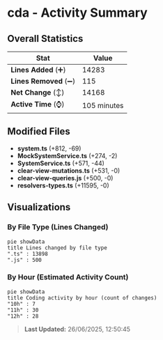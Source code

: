 # cda - Activity Summary 

## Overall Statistics

| Stat                   | Value                                                             |
| ---------------------- | ----------------------------------------------------------------- |
| **Lines Added** (➕)   | 14283                                          |
| **Lines Removed** (➖) | 115                                        |
| **Net Change** (↕)    | 14168                |
| **Active Time** (⌚)   | 105 minutes |


## Modified Files
- **system.ts** (+812, -69)
- **MockSystemService.ts** (+274, -2)
- **SystemService.ts** (+571, -44)
- **clear-view-mutations.ts** (+531, -0)
- **clear-view-queries.js** (+500, -0)
- **resolvers-types.ts** (+11595, -0)

## Visualizations

### By File Type (Lines Changed)

```mermaid
pie showData
title Lines changed by file type
".ts" : 13898
".js" : 500
```

### By Hour (Estimated Activity Count)

```mermaid
pie showData
title Coding activity by hour (count of changes)
"10h" : 7
"11h" : 30
"12h" : 28
```


> **Last Updated:** 26/06/2025, 12:50:45